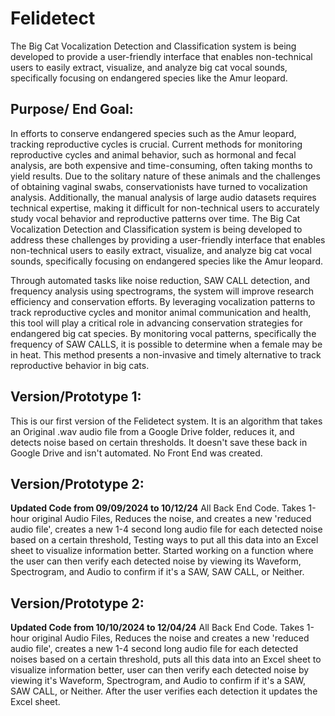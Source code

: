 # Felidetect
The Big Cat Vocalization Detection and Classification system is being developed to provide a user-friendly interface that enables non-technical users to easily extract, visualize, and analyze big cat vocal sounds, specifically focusing on endangered species like the Amur leopard.

## Purpose/ End Goal:

In efforts to conserve endangered species such as the Amur leopard, tracking reproductive cycles is crucial. Current methods for monitoring reproductive cycles and animal behavior, such as hormonal and fecal analysis, are both expensive and time-consuming, often taking months to yield results. Due to the solitary nature of these animals and the challenges of obtaining vaginal swabs, conservationists have turned to vocalization analysis. Additionally, the manual analysis of large audio datasets requires technical expertise, making it difficult for non-technical users to accurately study vocal behavior and reproductive patterns over time. The Big Cat Vocalization Detection and Classification system is being developed to address these challenges by providing a user-friendly interface that enables non-technical users to easily extract, visualize, and analyze big cat vocal sounds, specifically focusing on endangered species like the Amur leopard.

Through automated tasks like noise reduction, SAW CALL detection, and frequency analysis using spectrograms, the system will improve research efficiency and conservation efforts. By leveraging vocalization patterns to track reproductive cycles and monitor animal communication and health, this tool will play a critical role in advancing conservation strategies for endangered big cat species. By monitoring vocal patterns, specifically the frequency of SAW CALLS, it is possible to determine when a female may be in heat. This method presents a non-invasive and timely alternative to track reproductive behavior in big cats.


## Version/Prototype 1:
This is our first version of the Felidetect system. It is an algorithm that takes an Original .wav audio file from a Google Drive folder, reduces it, and detects noise based on certain thresholds. It doesn't save these back in Google Drive and isn't automated. No Front End was created. 

## Version/Prototype 2: 
**Updated Code from 09/09/2024 to 10/12/24**
All Back End Code. Takes 1-hour original Audio Files, Reduces the noise, and creates a new 'reduced audio file', creates a new 1-4 second long audio file for each detected noise based on a certain threshold, Testing ways to put all this data into an Excel sheet to visualize information better. Started working on a function where the user can then verify each detected noise by viewing its Waveform, Spectrogram, and Audio to confirm if it's a SAW, SAW CALL, or Neither.

## Version/Prototype 2: 
**Updated Code from 10/10/2024 to 12/04/24**
All Back End Code. Takes 1-hour original Audio Files, Reduces the noise and creates a new 'reduced audio file', creates a new 1-4 second long audio file for each detected noises based on a certain threshold, puts all this data into an Excel sheet to visualize information better, user can then verify each detected noise by viewing it's Waveform, Spectrogram, and Audio to confirm if it's a SAW, SAW CALL, or Neither. After the user verifies each detection it updates the Excel sheet.
